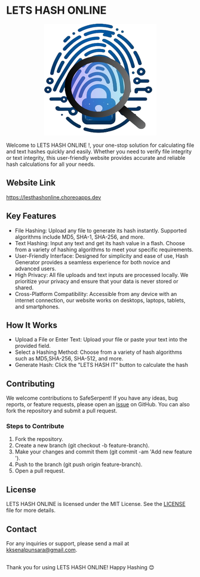 # LETS HASH ONLINE
<div align="center">
  <img src="https://github.com/Senal-Punsara/lets-hash-online/blob/main/frontend/src/resources/logo.png" alt="logo" width="300" height="300">
</div>


Welcome to LETS HASH ONLINE !, your one-stop solution for calculating file and text hashes quickly and easily. Whether you need to verify file integrity or text integrity, this user-friendly website provides accurate and reliable hash calculations for all your needs.

## Website Link
<a href="https://lesthashonline.choreoapps.dev">https://lesthashonline.choreoapps.dev</a>

## Key Features
- File Hashing: Upload any file to generate its hash instantly. Supported algorithms include MD5, SHA-1, SHA-256, and more.
- Text Hashing: Input any text and get its hash value in a flash. Choose from a variety of hashing algorithms to meet your specific requirements.
- User-Friendly Interface: Designed for simplicity and ease of use, Hash Generator provides a seamless experience for both novice and advanced users.
- High Privacy: All file uploads and text inputs are processed locally. We prioritize your privacy and ensure that your data is never stored or shared.
- Cross-Platform Compatibility: Accessible from any device with an internet connection, our website works on desktops, laptops, tablets, and smartphones.

## How It Works

- Upload a File or Enter Text: Upload your file or paste your text into the provided field.
- Select a Hashing Method: Choose from a variety of hash algorithms such as MD5,SHA-256, SHA-512, and more.
- Generate Hash: Click the "LETS HASH IT" button to calculate the hash

## Contributing

We welcome contributions to SafeSerpent! If you have any ideas, bug reports, or feature requests, please open an [issue](https://docs.github.com/en/issues/tracking-your-work-with-issues/creating-an-issue) on GitHub. You can also fork the repository and submit a pull request.
### Steps to Contribute
1. Fork the repository.
2. Create a new branch (git checkout -b feature-branch).
3. Make your changes and commit them (git commit -am 'Add new feature <feature name>').
4. Push to the branch (git push origin feature-branch).
5. Open a pull request.

## License

LETS HASH ONLINE is licensed under the MIT License. See the [LICENSE](https://github.com/Senal-Punsara/lets-hash-online/blob/main/LICENSE) file for more details.


## Contact
For any inquiries or support, please send a mail at kksenalpunsara@gmail.com.

##
Thank you for using LETS HASH ONLINE! Happy Hashing 😊